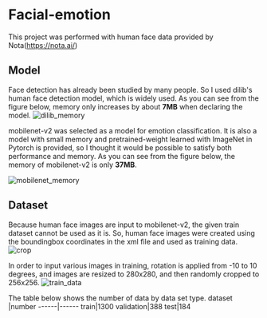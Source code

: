 # Facial-emotion

This project was performed with human face data provided by Nota(https://nota.ai/)

## Model
Face detection has already been studied by many people.
So I used dilib's human face detection model, which is widely used.
As you can see from the figure below, memory only increases by about __7MB__ when declaring the model.
![dilib_memory](https://user-images.githubusercontent.com/45653968/100175735-4fd1d300-2f12-11eb-964b-6281a863f574.JPG)


mobilenet-v2 was selected as a model for emotion classification.
It is also a model with small memory and pretrained-weight learned with ImageNet in Pytorch is provided,
so I thought it would be possible to satisfy both performance and memory.
As you can see from the figure below, the memory of mobilenet-v2 is only __37MB__.

![mobilenet_memory](https://user-images.githubusercontent.com/45653968/100175715-45173e00-2f12-11eb-9ffa-8c5e8533e267.JPG)


## Dataset
Because human face images are input to mobilenet-v2, the given train dataset cannot be used as it is.
So, human face images were created using the boundingbox coordinates in the xml file and used as training data.
![crop](https://user-images.githubusercontent.com/45653968/100176277-51e86180-2f13-11eb-9818-245807979ef7.JPG)


In order to input various images in training, rotation is applied from -10 to 10 degrees,
and images are resized to 280x280, and then randomly cropped to 256x256.
![train_data](https://user-images.githubusercontent.com/45653968/100174453-d1743180-2f0f-11eb-8971-c834d560df14.JPG)

The table below shows the number of data by data set type.
dataset |number
------|------
train|1300
validation|388
test|184
